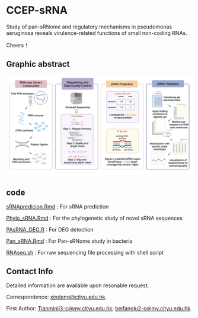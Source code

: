 # CCEP-sRNA
Study of pan-sRNome and regulatory mechanisms in pseudomonas aeruginosa reveals virulence-related functions of small non-coding RNAs.


Cheers！

## Graphic abstract
![abstract](readme_fig/PA-sRNA.png)


## code
[sRNApredicion.Rmd](code/PAsRNA_DEG.R)
: For sRNA prediction

[Phylo_sRNA.Rmd](code/Phylo_sRNA.Rmd)
: For the phylogenetic study of novel sRNA sequences

[PAsRNA_DEG.R](code/PAsRNA_DEG.R)
: For DEG detection

[Pan_sRNA.Rmd](code/Pan-sRNA.Rmd)
: For Pan-sRNome study in bacteria

[RNAseq.sh](code/RNAseq.sh)
: For raw sequencing file processing with shell script

## Contact Info
Detailed information are available upon resonable request.

Correspondence: xindeng@cityu.edu.hk. 

First Author: Tianminli3-c@my.cityu.edu.hk; beifanglu2-c@my.cityu.edu.hk.
